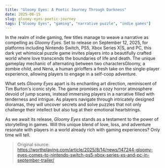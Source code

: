 ```yaml
---
title: "Gloomy Eyes: A Poetic Journey Through Darkness"
date: 2025-08-15
slug: gloomy-eyes-poetic-journey
tags: ["Gloomy Eyes", "gaming", "narrative puzzle", "indie games"]
---
```


In the realm of indie gaming, few titles manage to weave a narrative as compelling as *Gloomy Eyes*. Set to release on September 12, 2025, for platforms including Nintendo Switch, PS5, Xbox Series X|S, and PC, this dark yet whimsical puzzle game invites players into a beautifully crafted world where love transcends the boundaries of life and death. The unique gameplay mechanic of alternating between two charactersGloomy, a zombie child, and Nena, a human girloffers a fresh take on the single-player experience, allowing players to engage in a self-coop adventure.

What sets *Gloomy Eyes* apart is its enchanting art direction, reminiscent of Tim Burton's iconic style. The game promises a cozy horror atmosphere devoid of jump scares, instead immersing players in a narrative filled with tenderness and intrigue. As players navigate through intricately designed dioramas, they will uncover secrets and solve puzzles that not only challenge their intellect but also tug at their emotional heartstrings.

As we await its release, *Gloomy Eyes* stands as a testament to the power of storytelling in games. Will this unique blend of love, loss, and adventure resonate with players in a world already rich with gaming experiences? Only time will tell.
> Original source: https://worthplaying.com/article/2025/8/14/news/147244-gloomy-eyes-comes-to-nintendo-switch-ps5-xbox-series-xs-and-pc-in-september-trailer/